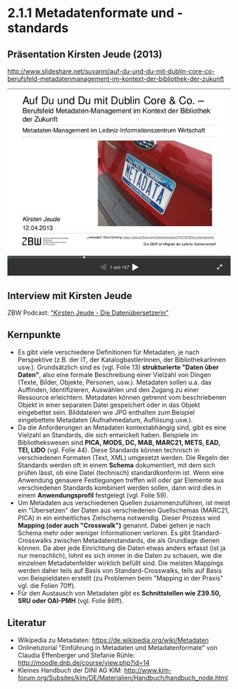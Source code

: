 # 2.1.1 Metadatenformate und -standards

## Präsentation Kirsten Jeude (2013)

http://www.slideshare.net/suvanni/auf-du-und-du-mit-dublin-core-co-berufsfeld-metadatenmanagement-im-kontext-der-bibliothek-der-zukunft

[![Screenshot Präsentation Kirsten Jeude](images/screenshot-jeude-2013.png)](http://www.slideshare.net/suvanni/auf-du-und-du-mit-dublin-core-co-berufsfeld-metadatenmanagement-im-kontext-der-bibliothek-der-zukunft)

## Interview mit Kirsten Jeude
ZBW Podcast: ["Kirsten Jeude - Die Datenübersetzerin"](https://www.youtube.com/watch?v=YwbRTDvt_sA)

## Kernpunkte

* Es gibt viele verschiedene Definitionen für Metadaten, je nach Perspektive (z.B. der IT, der KatalogbastlerInnen, der BibliothekarInnen usw.). Grundsätzlich sind es (vgl. Folie 13) **strukturierte "Daten über Daten"**, also eine formale Beschreibung einer Vielzahl von Dingen (Texte, Bilder, Objekte, Personen, usw.). Metadaten sollen u.a. das Auffinden, Identifizieren, Auswählen und den Zugang zu einer Ressource erleichtern. Metadaten können getrennt vom beschriebenen Objekt in einer separaten Datei gespeichert oder in das Objekt eingebettet sein. Bilddateien wie JPG enthalten zum Beispiel eingebettete Metadaten (Aufnahmedatum, Auflösung usw.).
* Da die Anforderungen an Metadaten kontextabhängig sind, gibt es eine Vielzahl an Standards, die sich entwickelt haben. Beispiele im Bibliothekswesen sind **PICA, MODS, DC, MAB, MARC21, METS, EAD, TEI, LIDO** (vgl. Folie 44). Diese Standards können technisch in verschiedenen Formaten (Text, XML) umgesetzt werden. Die Regeln der Standards werden oft in einem **Schema** dokumentiert, mit dem sich prüfen lässt, ob eine Datei (technisch) standardkonform ist. Wenn eine Anwendung genauere Festlegungen treffen will oder gar Elemente aus verschiedenen Standards kombiniert werden sollen, dann wird dies in einem **Anwendungsprofil** festgelegt (vgl. Folie 59).
* Um Metadaten aus verschiedenen Quellen zusammenzuführen, ist meist ein "Übersetzen" der Daten aus verschiedenen Quellschemas (MARC21, PICA) in ein einheitliches Zielschema notwendig. Dieser Prozess wird **Mapping (oder auch "Crosswalk")** genannt. Dabei gehen je nach Schema mehr oder weniger Informationen verloren. Es gibt Standard-Crosswalks zwischen Metadatenstandards, die als Grundlage dienen können. Da aber jede Einrichtung die Daten etwas anders erfasst (ist ja nur menschlich), lohnt es sich immer in die Daten zu schauen, wie die einzelnen Metadatenfelder wirklich befüllt sind. Die meisten Mappings werden daher teils auf Basis von Standard-Crosswalks, teils auf Basis von Beispieldaten erstellt (zu Problemen beim "Mapping in der Praxis" vgl. die Folien 70ff).
* Für den Austausch von Metadaten gibt es **Schnittstellen wie Z39.50, SRU oder OAI-PMH** (vgl. Folie 86ff).

## Literatur
* Wikipedia zu Metadaten: https://de.wikipedia.org/wiki/Metadaten
* Onlinetutorial "Einführung in Metadaten und Metadatenformate" von Claudia Effenberger und Stefanie Rühle: http://moodle.dnb.de/course/view.php?id=14
* Kleines Handbuch der DINI AG KIM: http://www.kim-forum.org/Subsites/kim/DE/Materialien/Handbuch/handbuch_node.html
